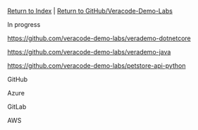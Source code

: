 [Return to Index](/)  |  [Return to GitHub/Veracode-Demo-Labs](https://github.com/veracode-demo-labs)

In progress

https://github.com/veracode-demo-labs/verademo-dotnetcore

https://github.com/veracode-demo-labs/verademo-java

https://github.com/veracode-demo-labs/petstore-api-python


GitHub

Azure

GitLab

AWS

